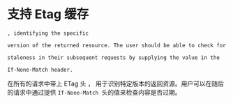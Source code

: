 # 支持 Etag 缓存


```
, identifying the specific

version of the returned resource. The user should be able to check for

staleness in their subsequent requests by supplying the value in the

If-None-Match header.
```

在所有的请求中带上 ETag 头 ， 用于识别特定版本的返回资源。用户可以在随后的请求中通过提供 `If-None-Match `头的值来检查内容是否过期。